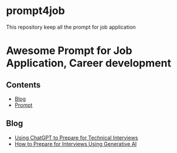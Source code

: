 # prompt4job
This repository keep all the prompt for job application

# Awesome Prompt for Job Application, Career development  


## Contents
- [Blog](#Blog)
- [Prompt](#Prompt)


## Blog
* [Using ChatGPT to Prepare for Technical Interviews](https://blog.devgenius.io/using-chatgpt-to-prepare-for-technical-interviews-f706e0c4780b)
* [How to Prepare for Interviews Using Generative AI](https://medium.com/@anna_21215/how-to-prepare-for-interviews-using-generative-ai-396e158815ec)